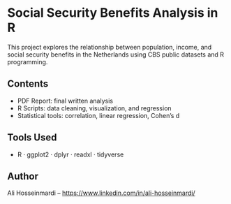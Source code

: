 # Social Security Benefits Analysis in R

This project explores the relationship between population, income, and social security benefits in the Netherlands using CBS public datasets and R programming.

## Contents
- PDF Report: final written analysis
- R Scripts: data cleaning, visualization, and regression
- Statistical tools: correlation, linear regression, Cohen’s d

## Tools Used
- R · ggplot2 · dplyr · readxl · tidyverse

## Author
Ali Hosseinmardi – https://www.linkedin.com/in/ali-hosseinmardi/
